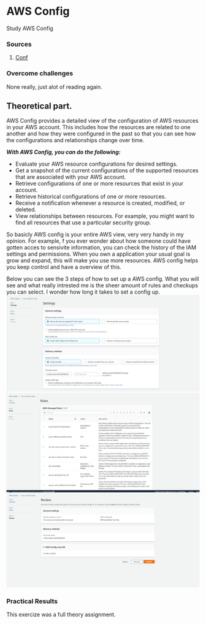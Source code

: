# AWS Config
Study AWS Config

### Sources
1. [Conf](https://docs.aws.amazon.com/config/latest/developerguide/WhatIsConfig.html)

### Overcome challenges
None really, just alot of reading again.




## Theoretical part.

AWS Config provides a detailed view of the configuration of AWS resources in your AWS account. This includes how the resources are related to one another and how they were configured in the past so that you can see how the configurations and relationships change over time.

***With AWS Config, you can do the following:***

- Evaluate your AWS resource configurations for desired settings.
- Get a snapshot of the current configurations of the supported resources that are associated with your AWS account.
- Retrieve configurations of one or more resources that exist in your account.
- Retrieve historical configurations of one or more resources.
- Receive a notification whenever a resource is created, modified, or deleted.
- View relationships between resources. For example, you might want to find all resources that use a particular security group.

So basicly AWS config is your entire AWS view, very very handy in my opinion. For example, f you ever wonder about how someone could have gotten acces to sensivite information, you can check the history of the IAM settings and permissions. When you own a application your usual goal is grow and expand, this will make you use more resources. AWS config helps you keep control and have a overview of this.

Below you can see the 3 steps of how to set up a AWS config. What you will see and what really intrested me is the sheer amount of rules and checkups you can select. I wonder how long it takes to set a config up.
![SS](../../../00_includes/AWS-14.4/confstep1.png)
![SS](../../../00_includes/AWS-14.4/confstep2.png)
![SS](../../../00_includes/AWS-14.4/confstep3.png)



### Practical Results
This exercize was a full theory assignment.












